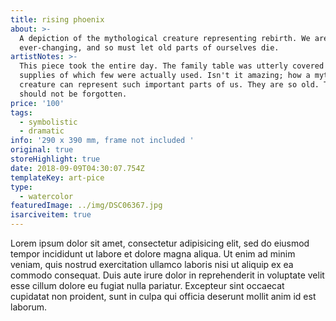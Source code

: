 ```yaml
---
title: rising phoenix
about: >-
  A depiction of the mythological creature representing rebirth. We are
  ever-changing, and so must let old parts of ourselves die.
artistNotes: >-
  This piece took the entire day. The family table was utterly covered in art
  supplies of which few were actually used. Isn't it amazing; how a mythological
  creature can represent such important parts of us. They are so old. They
  should not be forgotten. 
price: '100'
tags:
  - symbolistic
  - dramatic
info: '290 x 390 mm, frame not included '
original: true
storeHighlight: true
date: 2018-09-09T04:30:07.754Z
templateKey: art-pice
type:
  - watercolor
featuredImage: ../img/DSC06367.jpg
isarciveitem: true
---
```


Lorem ipsum dolor sit amet, consectetur adipisicing elit, sed do eiusmod
tempor incididunt ut labore et dolore magna aliqua. Ut enim ad minim veniam,
quis nostrud exercitation ullamco laboris nisi ut aliquip ex ea commodo
consequat. Duis aute irure dolor in reprehenderit in voluptate velit esse
cillum dolore eu fugiat nulla pariatur. Excepteur sint occaecat cupidatat non
proident, sunt in culpa qui officia deserunt mollit anim id est laborum.